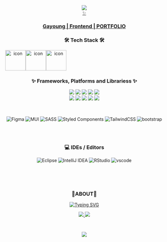 <div align=center>
  <img src="https://capsule-render.vercel.app/api?type=waving&color=auto&height=300&section=header&text=Gazero%20Github!&fontSize=90" />	
</div>




<div align=center>
	<a href="https://front-gayoung-portfolio.netlify.app/">✨<h3>Gayoung | Frontend | PORTFOLIO</h3>  </a>
	<h3>🛠 Tech Stack 🛠</h3>

</div>
<div align="center">
  <div style="display: flex; align-items: flex-start;">
	  <img src="https://techstack-generator.vercel.app/js-icon.svg" alt="icon" width="65" height="65" />
	  <img src="https://techstack-generator.vercel.app/ts-icon.svg" alt="icon" width="65" height="65" />
	  <img src="https://techstack-generator.vercel.app/react-icon.svg" alt="icon" width="65" height="65" />
	</div>
  <div align="center">
    	<h3>✨ Frameworks, Platforms and Librariess ✨</h3>
  <img src="https://img.shields.io/badge/HTML5-E34F26?style=for-the-badge&logo=HTML5&logoColor=white" />
	<img src="https://img.shields.io/badge/CSS3-1572B6?style=for-the-badge&logo=CSS3&logoColor=white" />
	<img src="https://img.shields.io/badge/JavaScript-F7DF1E?style=for-the-badge&logo=JavaScript&logoColor=white" />
  <img src="https://img.shields.io/badge/typescript-%23007ACC.svg?style=for-the-badge&logo=typescript&logoColor=white" />
  <img src="https://img.shields.io/badge/react-%2320232a.svg?style=for-the-badge&logo=react&logoColor=%2361DAFB" />
	<br>
 
  <img src="https://img.shields.io/badge/node.js-6DA55F?style=for-the-badge&logo=node.js&logoColor=white" />
	<img src="https://img.shields.io/badge/Mybatis-000000?style=for-the-badge&logo=Fluentd&logoColor=white" />
    	<img src="https://img.shields.io/badge/MySQL-4479A1?style=for-the-badge&logo=MySQL&logoColor=white" />
      <img src="https://img.shields.io/badge/r-%23276DC3.svg?style=for-the-badge&logo=r&logoColor=white" />
  <img src="https://img.shields.io/badge/Java-007396?style=for-the-badge&logo=Conda-Forge&logoColor=white" />
	<br>

<br />
<br />

 ![Figma](https://img.shields.io/badge/figma-%23F24E1E.svg?style=for-the-badge&logo=figma&logoColor=white)
 ![MUI](https://img.shields.io/badge/MUI-%230081CB.svg?style=for-the-badge&logo=mui&logoColor=white)
 ![SASS](https://img.shields.io/badge/SASS-hotpink.svg?style=for-the-badge&logo=SASS&logoColor=white)
 ![Styled Components](https://img.shields.io/badge/styled--components-DB7093?style=for-the-badge&logo=styled-components&logoColor=white)
 ![TailwindCSS](https://img.shields.io/badge/tailwindcss-%2338B2AC.svg?style=for-the-badge&logo=tailwind-css&logoColor=white)
 ![bootstrap](https://img.shields.io/badge/Bootstrap-7952B3?style=for-the-badge&logo=Bootstrap&logoColor=white)

 <div align="center">
	 <br />
	 <br />
    	<h3>  💻 IDEs / Editors </h3>

 ![Eclipse](https://img.shields.io/badge/Eclipse-FE7A16.svg?style=for-the-badge&logo=Eclipse&logoColor=white)
 ![IntelliJ IDEA](https://img.shields.io/badge/IntelliJIDEA-000000.svg?style=for-the-badge&logo=intellij-idea&logoColor=white)
 ![RStudio](https://img.shields.io/badge/RStudio-4285F4?style=for-the-badge&logo=rstudio&logoColor=white)
 ![vscode](https://img.shields.io/badge/Visual%20Studio%20Code-0078d7.svg?style=for-the-badge&logo=visual-studio-code&logoColor=white)
 </div>

    
</div>
<br>
<br />
<br />
<h3 align="center">👀ABOUT👀</h3>
<div align=center>
<a href="https://git.io/typing-svg"><img src="https://readme-typing-svg.herokuapp.com?font=Fira+Code&size=25&pause=1000&color=C51DF7&width=430&height=70&lines=I'm+Front-End+Developer" alt="Typing SVG" /></a>
 
</div>
<p align="center">
	<a href="mailto:soongin95@naver.com">
		<img src="https://img.shields.io/badge/Mail-EA4335?style=for-the-badge&logo=Gmail&logoColor=white"></img>
	</a>
	<a href="https://velog.io/@gazero_">
		<img src="https://img.shields.io/badge/Velog-199900?style=for-the-badge&logo=blogger&logoColor=white"></img>
	</a>	
  

</p>
<br />

<a href="https://hits.seeyoufarm.com"><img src="https://hits.seeyoufarm.com/api/count/incr/badge.svg?url=https%3A%2F%2Fgithub.com%2Fgayoung106%2Fhit-counter&count_bg=%2379C83D&title_bg=%23555555&icon=&icon_color=%23E7E7E7&title=hits&edge_flat=false"/></a> 


<!--
**gayoung106/gayoung106** is a ✨ _special_ ✨ repository because its `README.md` (this file) appears on your GitHub profile.

Here are some ideas to get you started:

- 🔭 I’m currently working on ...
- 🌱 I’m currently learning ...
- 👯 I’m looking to collaborate on ...
- 🤔 I’m looking for help with ...
- 💬 Ask me about ...
- 📫 How to reach me: ...
- 😄 Pronouns: ...
- ⚡ Fun fact: ...
-->
